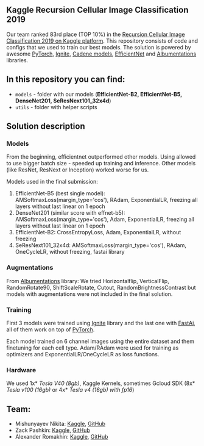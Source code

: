 ## Kaggle Recursion Cellular Image Classification 2019

Our team ranked 83rd place (TOP 10%) in the [Recursion Cellular Image Classification 2019 on Kaggle platform](https://www.kaggle.com/c/recursion-cellular-image-classification/leaderboard). This repository consists of code and configs that we used to train our best models. The solution is powered by awesome [PyTorch](https://pytorch.org), [Ignite](https://github.com/pytorch/ignite), [Cadene models](https://github.com/Cadene/pretrained-models.pytorch), [EfficientNet](https://www.kaggle.com/chanhu/efficientnet) and [Albumentations](https://github.com/albu/albumentations) libraries.

## In this repository you can find:
* `models` - folder with our models (**EfficientNet-B2, EfficientNet-B5, DenseNet201, SeResNext101_32x4d**)
* `utils` - folder with helper scripts

## Solution description

### Models
From the beginning, efficientnet outperformed other models. Using allowed to use bigger batch size - speeded up training and inference. Other models (like ResNet, ResNext or Inception) worked worse for us.

Models used in the final submission:
1. EfficientNet-B5 (best single model): AMSoftmaxLoss(margin_type='cos'), RAdam, ExponentialLR, freezing all layers without last linear on 1 epoch
2. DenseNet201 (similar score with effnet-b5): AMSoftmaxLoss(margin_type='cos'), Adam, ExponentialLR, freezing all layers without last linear on 1 epoch
3. EfficientNet-B2: CrossEntropyLoss, Adam, ExponentialLR, without freezing
4. SeResNext101_32x4d: AMSoftmaxLoss(margin_type='cos'), RAdam, OneCycleLR, without freezing, fastai library

### Augmentations
From [Albumentations](https://github.com/albu/albumentations) library:
We tried Horizontalflip, VerticalFlip, RandomRotate90, ShiftScaleRotate, Cutout, RandomBrightnessContrast but models with augmentations were not included in the final solution.

### Training
First 3 models were trained using [Ignite](https://github.com/pytorch/ignite) library and the last one with [FastAi](https://github.com/fastai/fastai), all of them work on top of [PyTorch](https://pytorch.org).

Each model trained on 6 channel images using the entire dataset and them finetuning for each cell type. Adam/RAdam were used for training as optimizers and ExponentialLR/OneCycleLR as loss functions. 

### Hardware
We used 1x* *Tesla V40 (8gb)*, Kaggle Kernels, sometimes Gcloud SDK (8x* *Tesla v100 (16gb)* or 4x* *Tesla v4 (16gb) with fp16*)

## Team:
- Mishunyayev Nikita: [Kaggle](https://www.kaggle.com/mnikita), [GitHub](https://github.com/Mishunyayev-Nikita)
- Zack Pashkin: [Kaggle](https://www.kaggle.com/tienen), [GitHub](https://github.com/ZackPashkin)
- Alexander Romakhin: [Kaggle](https://www.kaggle.com/asromhain), [GitHub](https://github.com/asromahin)
